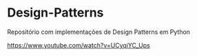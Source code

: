 # Design-Patterns
Repositório com implementações de Design Patterns em Python

https://www.youtube.com/watch?v=UCyqiYC_Ups
